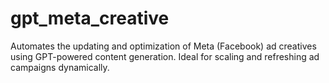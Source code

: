 # gpt_meta_creative
Automates the updating and optimization of Meta (Facebook) ad creatives using GPT-powered content generation. Ideal for scaling and refreshing ad campaigns dynamically.
